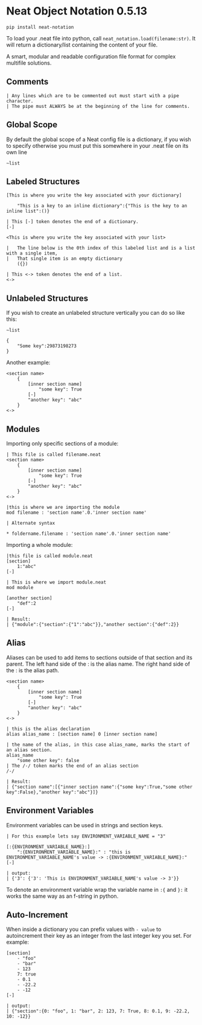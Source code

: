 # Neat Object Notation 0.5.13

```
pip install neat-notation
```

 To load your .neat file into python, call `neat_notation.load(filename:str)`.  It will return a dictionary/list containing the content of your file.

 A smart, modular and readable configuration file format for complex multifile solutions.

## Comments

```
| Any lines which are to be commented out must start with a pipe character.
| The pipe must ALWAYS be at the beginning of the line for comments.
```

## Global Scope

 By default the global scope of a Neat config file is a dictionary, if you wish to specify otherwise you must put this somewhere in your .neat file on its own line

```
~list
```

## Labeled Structures

```
[This is where you write the key associated with your dictionary]

	"This is a key to an inline dictionary":{"This is the key to an inline list":()}

| This [-] token denotes the end of a dictionary.
[-]

<This is where you write the key associated with your list>

|	The line below is the 0th index of this labeled list and is a list with a single item,
|	That single item is an empty dictionary
	({})

| This <-> token denotes the end of a list.
<->
```

## Unlabeled Structures

If you wish to create an unlabeled structure vertically you can do so like this:

```
~list

{
	"Some key":29873198273
}

```

Another example:

```
<section name>
	{
		[inner section name]
			"some key": True
		[-]
		"another key": "abc"
	}
<->
```

## Modules

Importing only specific sections of a module:

```
| This file is called filename.neat
<section name>
	{
		[inner section name]
			"some key": True
		[-]
		"another key": "abc"
	}
<->
```

```
|this is where we are importing the module
mod filename : 'section name'.0.'inner section name'

| Alternate syntax

* foldername.filename : 'section name'.0.'inner section name'
```

Importing a whole module:

```
|this file is called module.neat
[section]
	1:"abc"
[-]
```

```
| This is where we import module.neat
mod module

[another section]
	"def":2
[-]

| Result:
| {"module":{"section":{"1":"abc"}},"another section":{"def":2}}
```

## Alias

Aliases can be used to add items to sections outside of that section and its parent.
The left hand side of the : is the alias name.  The right hand side of the : is the alias path.

```
<section name>
	{
		[inner section name]
			"some key": True
		[-]
		"another key": "abc"
	}
<->

| this is the alias declaration
alias alias_name : [section name] 0 [inner section name]

| the name of the alias, in this case alias_name, marks the start of an alias section.
alias_name
	"some other key": false
| The /-/ token marks the end of an alias section
/-/

| Result:
| {"section name":[{"inner section name":{"some key":True,"some other key":False},"another key":"abc"}]}
```

## Environment Variables

Environment variables can be used in strings and section keys.

```
| For this example lets say ENVIRONMENT_VARIABLE_NAME = "3"

[:{ENVIRONMENT_VARIABLE_NAME}:]
	":{ENVIRONMENT_VARIABLE_NAME}:" : "this is ENVIRONMENT_VARIABLE_NAME's value -> :{ENVIRONMENT_VARIABLE_NAME}:"
[-]

| output:
| {'3': {'3': 'This is ENVIRONMENT_VARIABLE_NAME's value -> 3'}}
```

To denote an environment variable wrap the variable name in `:{` and `}:` it works the same way as an f-string in python.

## Auto-Increment

When inside a dictionary you can prefix values with `- value` to autoincrement their key as an integer from the last integer key you set. For example:

```
[section]
	- "foo"
	- "bar"
	- 123
	7: true
	- 0.1
	- -22.2
	- -12
[-]

| output:
| {"section":{0: "foo", 1: "bar", 2: 123, 7: True, 8: 0.1, 9: -22.2, 10: -12}}
```

